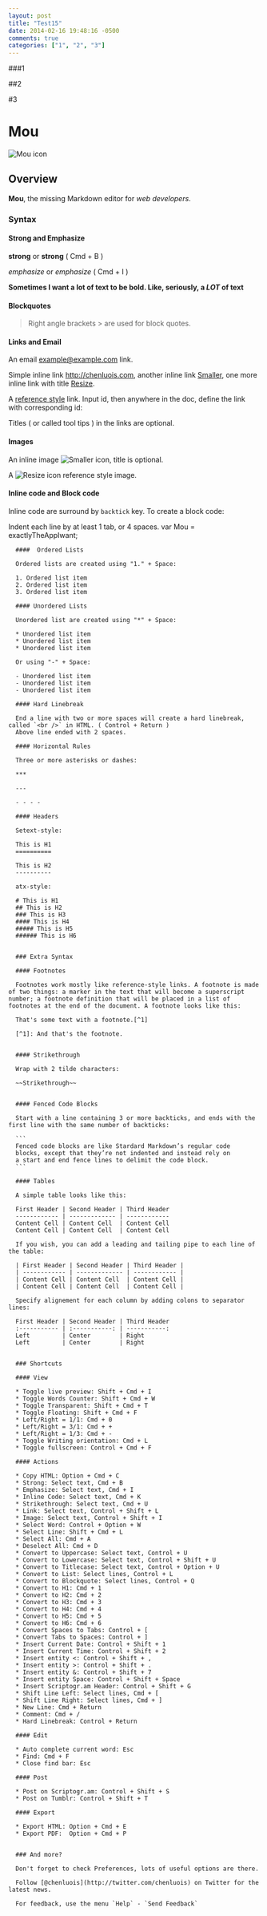 ```yaml
---
layout: post
title: "Test15"
date: 2014-02-16 19:48:16 -0500
comments: true
categories: ["1", "2", "3"]
---
```


###1

##2

#3

# Mou

![Mou icon](http://mouapp.com/Mou_128.png)

## Overview

**Mou**, the missing Markdown editor for *web developers*.

### Syntax

#### Strong and Emphasize 

**strong** or __strong__ ( Cmd + B )

*emphasize* or _emphasize_ ( Cmd + I )

**Sometimes I want a lot of text to be bold.
Like, seriously, a _LOT_ of text**

#### Blockquotes

> Right angle brackets &gt; are used for block quotes.

#### Links and Email

An email <example@example.com> link.

Simple inline link <http://chenluois.com>, another inline link [Smaller](http://smallerapp.com), one more inline link with title [Resize](http://resizesafari.com "a Safari extension").

A [reference style][id] link. Input id, then anywhere in the doc, define the link with corresponding id:

[id]: http://mouapp.com "Markdown editor on Mac OS X"

Titles ( or called tool tips ) in the links are optional.

#### Images

An inline image ![Smaller icon](http://smallerapp.com/favicon.ico "Title here"), title is optional.

A ![Resize icon][2] reference style image.

[2]: http://resizesafari.com/favicon.ico "Title"

#### Inline code and Block code

Inline code are surround by `backtick` key. To create a block code:

  Indent each line by at least 1 tab, or 4 spaces.
      var Mou = exactlyTheAppIwant; 

      ####  Ordered Lists

      Ordered lists are created using "1." + Space:

      1. Ordered list item
      2. Ordered list item
      3. Ordered list item

      #### Unordered Lists

      Unordered list are created using "*" + Space:

      * Unordered list item
      * Unordered list item
      * Unordered list item 

      Or using "-" + Space:

      - Unordered list item
      - Unordered list item
      - Unordered list item

      #### Hard Linebreak

      End a line with two or more spaces will create a hard linebreak, called `<br />` in HTML. ( Control + Return )  
      Above line ended with 2 spaces.

      #### Horizontal Rules

      Three or more asterisks or dashes:

      ***

      ---

      - - - -

      #### Headers

      Setext-style:

      This is H1
      ==========

      This is H2
      ----------

      atx-style:

      # This is H1
      ## This is H2
      ### This is H3
      #### This is H4
      ##### This is H5
      ###### This is H6


      ### Extra Syntax

      #### Footnotes

      Footnotes work mostly like reference-style links. A footnote is made of two things: a marker in the text that will become a superscript number; a footnote definition that will be placed in a list of footnotes at the end of the document. A footnote looks like this:

      That's some text with a footnote.[^1]

      [^1]: And that's the footnote.


      #### Strikethrough

      Wrap with 2 tilde characters:

      ~~Strikethrough~~


      #### Fenced Code Blocks

      Start with a line containing 3 or more backticks, and ends with the first line with the same number of backticks:

      ```
      Fenced code blocks are like Stardard Markdown’s regular code
      blocks, except that they’re not indented and instead rely on
      a start and end fence lines to delimit the code block.
      ```

      #### Tables

      A simple table looks like this:

      First Header | Second Header | Third Header
      ------------ | ------------- | ------------
      Content Cell | Content Cell  | Content Cell
      Content Cell | Content Cell  | Content Cell

      If you wish, you can add a leading and tailing pipe to each line of the table:

      | First Header | Second Header | Third Header |
      | ------------ | ------------- | ------------ |
      | Content Cell | Content Cell  | Content Cell |
      | Content Cell | Content Cell  | Content Cell |

      Specify alignement for each column by adding colons to separator lines:

      First Header | Second Header | Third Header
      :----------- | :-----------: | -----------:
      Left         | Center        | Right
      Left         | Center        | Right


      ### Shortcuts

      #### View

      * Toggle live preview: Shift + Cmd + I
      * Toggle Words Counter: Shift + Cmd + W
      * Toggle Transparent: Shift + Cmd + T
      * Toggle Floating: Shift + Cmd + F
      * Left/Right = 1/1: Cmd + 0
      * Left/Right = 3/1: Cmd + +
      * Left/Right = 1/3: Cmd + -
      * Toggle Writing orientation: Cmd + L
      * Toggle fullscreen: Control + Cmd + F

      #### Actions

      * Copy HTML: Option + Cmd + C
      * Strong: Select text, Cmd + B
      * Emphasize: Select text, Cmd + I
      * Inline Code: Select text, Cmd + K
      * Strikethrough: Select text, Cmd + U
      * Link: Select text, Control + Shift + L
      * Image: Select text, Control + Shift + I
      * Select Word: Control + Option + W
      * Select Line: Shift + Cmd + L
      * Select All: Cmd + A
      * Deselect All: Cmd + D
      * Convert to Uppercase: Select text, Control + U
      * Convert to Lowercase: Select text, Control + Shift + U
      * Convert to Titlecase: Select text, Control + Option + U
      * Convert to List: Select lines, Control + L
      * Convert to Blockquote: Select lines, Control + Q
      * Convert to H1: Cmd + 1
      * Convert to H2: Cmd + 2
      * Convert to H3: Cmd + 3
      * Convert to H4: Cmd + 4
      * Convert to H5: Cmd + 5
      * Convert to H6: Cmd + 6
      * Convert Spaces to Tabs: Control + [
      * Convert Tabs to Spaces: Control + ]
      * Insert Current Date: Control + Shift + 1
      * Insert Current Time: Control + Shift + 2
      * Insert entity <: Control + Shift + ,
      * Insert entity >: Control + Shift + .
      * Insert entity &: Control + Shift + 7
      * Insert entity Space: Control + Shift + Space
      * Insert Scriptogr.am Header: Control + Shift + G
      * Shift Line Left: Select lines, Cmd + [
      * Shift Line Right: Select lines, Cmd + ]
      * New Line: Cmd + Return
      * Comment: Cmd + /
      * Hard Linebreak: Control + Return

      #### Edit

      * Auto complete current word: Esc
      * Find: Cmd + F
      * Close find bar: Esc

      #### Post

      * Post on Scriptogr.am: Control + Shift + S
      * Post on Tumblr: Control + Shift + T

      #### Export

      * Export HTML: Option + Cmd + E
      * Export PDF:  Option + Cmd + P


      ### And more?

      Don't forget to check Preferences, lots of useful options are there.

      Follow [@chenluois](http://twitter.com/chenluois) on Twitter for the latest news.

      For feedback, use the menu `Help` - `Send Feedback`
